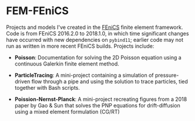 # FEM-FEniCS
Projects and models I've created in the [FEniCS](https://fenicsproject.org/) finite element framework. Code is from FEniCS 2016.2.0 to 2018.1.0, in which time significant changes have occurred with new dependencies on `pybind11`; earlier code may not run as written in more recent FEniCS builds. Projects include:

- **Poisson**: Documentation for solving the 2D Poisson equation using a continuous Galerkin finite element method.

- **ParticleTracing**: A mini-project containing a simulation of pressure-driven flow through a pipe and using the solution to trace particles, tied together with Bash scripts.

- **Poission-Nernst-Planck**: A mini-project recreating figures from a 2018 paper by Gao & Sun that solves the PNP equations for drift-diffusion using a mixed element formulation (CG/RT)
